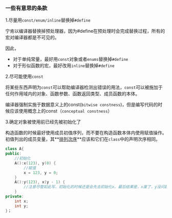 ### 一些有意思的条款

1.尽量用`const/enum/inline`替换掉`#define`

宁肯以编译器替换掉预处理器，因为#define在预处理时会完成替换过程，所有的宏对编译器都是不可见的。

因此，

* 对于单纯常量，最好用`const`对象或者`enums`替换掉`#define`
* 对于形似函数的宏，最好改用`inline`替换掉`#define`

2.尽可能使用`const`

将某些东西声明为`const`可以帮助编译器检测出错误的用法，`const`可以被施加于任何作用域内的对象、函数参数、函数返回类型、成员函数的本体。

编译器强制实施于数据意义上的const(`bitwise constness`)，但是编写代码的时候应该使用概念上的const（`conceptual constness`）

3.确定对象被使用前已经先被初始化了

构造函数的时候最好使用成员初值序列，而不要在构造函数本体内使用赋值操作。初值列出的成员变量，其**<u>排列次序</u>**应该和它们在`class`中的声明次序相同。
```cpp
class A{
public:
    //初始化
    A():x(123), y(0) {
        //赋值
        x = 123, y = 0;
    }
    A():y(123), x(y - 1) {
        //注意尽管如此写，初始化的时候还是会先去初始化x。最后结果是，x废了，y没问题。
    }
private:
    int x;
    int y;
}；
```